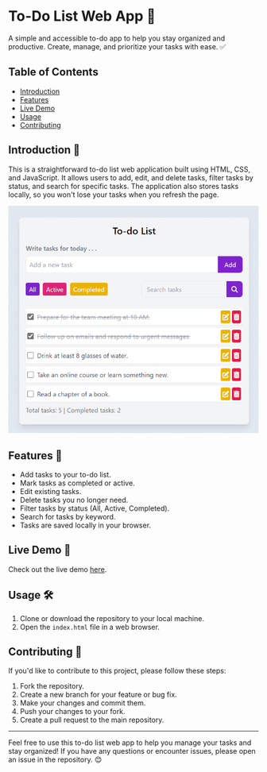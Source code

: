# To-Do List Web App 📝

A simple and accessible to-do app to help you stay organized and productive. Create, manage, and prioritize your tasks with ease. ✅

## Table of Contents

- [Introduction](#introduction)
- [Features](#features)
- [Live Demo](#live-demo)
- [Usage](#usage)
- [Contributing](#contributing)

## Introduction 🚀

This is a straightforward to-do list web application built using HTML, CSS, and JavaScript. It allows users to add, edit, and delete tasks, filter tasks by status, and search for specific tasks. The application also stores tasks locally, so you won't lose your tasks when you refresh the page.

![To-Do List Screenshot](toDoApp_Screen.png)

## Features 🌟

- Add tasks to your to-do list.
- Mark tasks as completed or active.
- Edit existing tasks.
- Delete tasks you no longer need.
- Filter tasks by status (All, Active, Completed).
- Search for tasks by keyword.
- Tasks are saved locally in your browser.

## Live Demo 🎉

Check out the live demo [here]([https://your-demo-link.com](https://elafsh-todo-app.netlify.app/)).

## Usage 🛠️

1. Clone or download the repository to your local machine.
2. Open the `index.html` file in a web browser.

## Contributing 🤝

If you'd like to contribute to this project, please follow these steps:

1. Fork the repository.
2. Create a new branch for your feature or bug fix.
3. Make your changes and commit them.
4. Push your changes to your fork.
5. Create a pull request to the main repository.

---

Feel free to use this to-do list web app to help you manage your tasks and stay organized! If you have any questions or encounter issues, please open an issue in the repository. 😊
